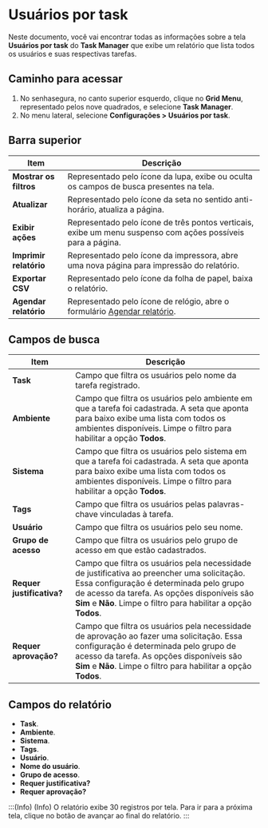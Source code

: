 # Usuários por task

Neste documento, você vai encontrar todas as informações sobre a tela **Usuários por task** do **Task Manager** que exibe um relatório que lista todos os usuários e suas respectivas tarefas.


## Caminho para acessar
1. No senhasegura, no canto superior esquerdo, clique no **Grid Menu**, representado pelos nove quadrados, e selecione **Task Manager**.
2. No menu lateral, selecione **Configurações > Usuários por task**. 

## Barra superior

| **Item**| **Descrição**|
|----|----|
| **Mostrar os filtros** | Representado pelo ícone da lupa, exibe ou oculta os campos de busca presentes na tela.|
| **Atualizar**| Representado pelo ícone da seta no sentido anti-horário, atualiza a página.|
| **Exibir ações**| Representado pelo ícone de três pontos verticais, exibe um menu suspenso com ações possíveis para a página.|
| **Imprimir relatório** | Representado pelo ícone da impressora, abre uma nova página para impressão do relatório.|
| **Exportar CSV**| Representado pelo ícone da folha de papel, baixa o relatório.|
| **Agendar relatório** | Representado pelo ícone de relógio, abre o formulário [Agendar relatório](/v3-32/docs/pt/general-information-how-to-issue-download-and-schedule-device-reports).|

## Campos de busca

| **Item**| Descrição|
|----|----|
| **Task**| Campo que filtra os usuários pelo nome da tarefa registrado.|
| **Ambiente**| Campo que filtra os usuários pelo ambiente em que a tarefa foi cadastrada. A seta que aponta para baixo exibe uma lista com todos os ambientes disponíveis. Limpe o filtro para habilitar a opção **Todos**. |
| **Sistema**| Campo que filtra os usuários pelo sistema em que a tarefa foi cadastrada. A seta que aponta para baixo exibe uma lista com todos os ambientes disponíveis. Limpe o filtro para habilitar a opção **Todos**. |
| **Tags**| Campo que filtra os usuários pelas palavras-chave vinculadas à tarefa.|
| **Usuário**| Campo que filtra os usuários pelo seu nome.|
| **Grupo de acesso**  | Campo que filtra os usuários pelo grupo de acesso em que estão cadastrados.|
| **Requer justificativa?** | Campo que filtra os usuários pela necessidade de justificativa ao preencher uma solicitação. Essa configuração é determinada pelo grupo de acesso da tarefa. As opções disponíveis são **Sim** e **Não**. Limpe o filtro para habilitar a opção **Todos**. |
| **Requer aprovação?**| Campo que filtra os usuários pela necessidade de aprovação ao fazer uma solicitação. Essa configuração é determinada pelo grupo de acesso da tarefa. As opções disponíveis são **Sim** e **Não**. Limpe o filtro para habilitar a opção **Todos**. |

## Campos do relatório
- **Task**.
- **Ambiente**.
- **Sistema**.
- **Tags**.
- **Usuário**.
- **Nome do usuário**.
- **Grupo de acesso**.
- **Requer justificativa?**
- **Requer aprovação?**

:::(Info) (Info)
O relatório exibe 30 registros por tela. Para ir para a próxima tela, clique no botão de avançar ao final do relatório.
:::
